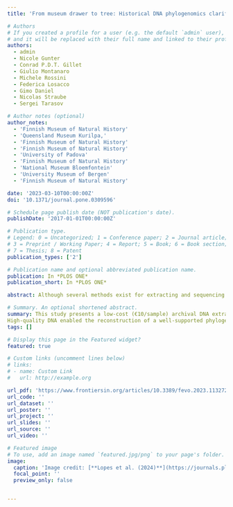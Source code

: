 ```yaml
---
title: 'From museum drawer to tree: Historical DNA phylogenomics clarifies the systematics of rare dung beetles (Coleoptera: Scarabaeinae) from museum collections'

# Authors
# If you created a profile for a user (e.g. the default `admin` user), write the username (folder name) here
# and it will be replaced with their full name and linked to their profile.
authors:
  - admin
  - Nicole Gunter
  - Conrad P.D.T. Gillet
  - Giulio Montanaro
  - Michele Rossini
  - Federica Losacco
  - Gimo Daniel
  - Nicolas Straube
  - Sergei Tarasov

# Author notes (optional)
author_notes:
  - 'Finnish Museum of Natural History'
  - 'Queensland Museum Kurilpa,'
  - 'Finnish Museum of Natural History'
  - 'Finnish Museum of Natural History'
  - 'University of Padova'
  - 'Finnish Museum of Natural History'
  - 'National Museum Bloemfontein'
  - 'University Museum of Bergen'
  - 'Finnish Museum of Natural History'

date: '2023-03-10T00:00:00Z'
doi: '10.1371/journal.pone.0309596'

# Schedule page publish date (NOT publication's date).
publishDate: '2017-01-01T00:00:00Z'

# Publication type.
# Legend: 0 = Uncategorized; 1 = Conference paper; 2 = Journal article;
# 3 = Preprint / Working Paper; 4 = Report; 5 = Book; 6 = Book section;
# 7 = Thesis; 8 = Patent
publication_types: ['2']

# Publication name and optional abbreviated publication name.
publication: In *PLOS ONE*
publication_short: In *PLOS ONE*

abstract: Although several methods exist for extracting and sequencing historical DNA originating from dry-preserved insect specimens deposited in natural history museums, no consensus exists as to what is the optimal approach. We demonstrate that a customized, low-cost archival DNA extraction protocol (∼€10 per sample), in combination with Ultraconserved Elements (UCEs), is an effective tool for insect phylogenomic studies. We successfully tested our approach by sequencing DNA from scarab dung beetles preserved in both wet and dry collections, including unique primary type and rare historical specimens from internationally important natural history museums in London, Paris and Helsinki. The focal specimens comprised of enigmatic dung beetle genera (Nesosisyphus, Onychothecus and Helictopleurus) and varied in age and preservation. The oldest specimen, the holotype of the now possibly extinct Mauritian endemic Nesosisyphus rotundatus, was collected in 1944. We obtained high-quality DNA from all studied specimens to enable the generation of a UCE-based dataset that revealed an insightful and well-supported phylogenetic tree of dung beetles. The resulting phylogeny propounded the reclassification of Onychothecus (previously incertae sedis) within the tribe Coprini. Our approach demonstrates the feasibility and effectiveness of combining DNA data from historic and recent museum specimens to provide novel insights. The proposed archival DNA protocol is available at DOI '10.17504/protocols.io.81wgbybqyvpk/v3'.

# Summary. An optional shortened abstract.
summary: This study presents a low-cost (€10/sample) archival DNA extraction protocol combined with Ultraconserved Elements (UCEs) for insect phylogenomics. The method was tested on rare and historic dung beetle specimens, including holotypes from major museums.
High-quality DNA enabled the reconstruction of a well-supported phylogeny, leading to the taxonomic reclassification of Onychothecus within Coprini. The protocol proves effective for integrating historical and modern specimens, offering new insights into insect evolution.
tags: []

# Display this page in the Featured widget?
featured: true

# Custom links (uncomment lines below)
# links:
# - name: Custom Link
#   url: http://example.org

url_pdf: 'https://www.frontiersin.org/articles/10.3389/fevo.2023.1132729/full'
url_code: ''
url_dataset: ''
url_poster: ''
url_project: ''
url_slides: ''
url_source: ''
url_video: ''

# Featured image
# To use, add an image named `featured.jpg/png` to your page's folder.
image:
  caption: 'Image credit: [**Lopes et al. (2024)**](https://journals.plos.org/plosone/article?id=10.1371/journal.pone.0309596)'
  focal_point: ''
  preview_only: false


---
```

